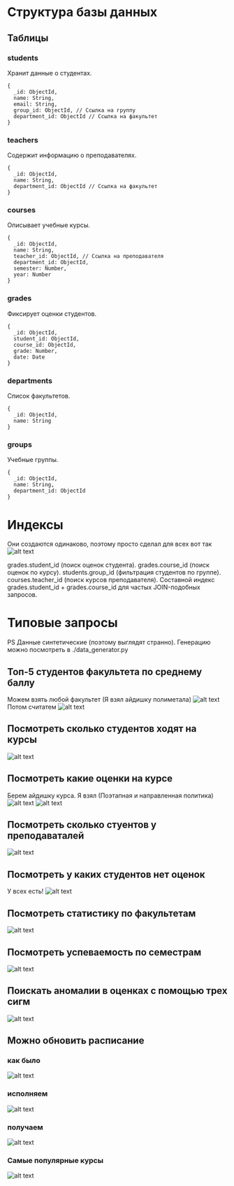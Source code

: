 # Структура базы данных
## Таблицы 
### students
Хранит данные о студентах.
```
{
  _id: ObjectId,
  name: String,
  email: String,
  group_id: ObjectId, // Ссылка на группу
  department_id: ObjectId // Ссылка на факультет
}
```
### teachers
Содержит информацию о преподавателях.
```
{
  _id: ObjectId,
  name: String,
  department_id: ObjectId // Ссылка на факультет
}
```

### courses
Описывает учебные курсы.
```
{
  _id: ObjectId,
  name: String,
  teacher_id: ObjectId, // Ссылка на преподавателя
  department_id: ObjectId,
  semester: Number,
  year: Number
}
```

### grades
Фиксирует оценки студентов.
```
{
  _id: ObjectId,
  student_id: ObjectId,
  course_id: ObjectId,
  grade: Number,
  date: Date
}
```

### departments
Список факультетов.
```
{
  _id: ObjectId,
  name: String
}
```
### groups
Учебные группы.
```
{
  _id: ObjectId,
  name: String,
  department_id: ObjectId
}
```

# Индексы 
Они создаются одинаково, поэтому просто сделал для всех вот так
![alt text](image-15.png)

grades.student_id (поиск оценок студента).
grades.course_id (поиск оценок по курсу).
students.group_id (фильтрация студентов по группе).
courses.teacher_id (поиск курсов преподавателя).
Составной индекс grades.student_id + grades.course_id для частых JOIN-подобных запросов.

# Типовые запросы
PS Данные синтетические (поэтому выглядят странно). Генерацию можно посмотреть в ./data_generator.py
## Топ-5 студентов факультета по среднему баллу
Можем взять любой факультет (Я взял айдишку полиметала)
![alt text](image-1.png)
Потом считатем 
![alt text](image-2.png)
## Посмотреть сколько студентов ходят на курсы
![alt text](image-3.png)
## Посмотреть какие оценки на курсе
Берем айдишку курса. Я взял (Поэтапная и направленная политика)
![alt text](image-4.png)
![alt text](image-5.png)
## Посмотреть сколько стуентов у преподаваталей
![alt text](image-6.png)
## Посмотреть у каких студентов нет оценок 
У всех есть!
![alt text](image-7.png)
## Посмотреть статистику по факультетам 
![alt text](image-8.png)
## Посмотреть успеваемость по семестрам 
![alt text](image-9.png)
## Поискать аномалии в оценках с помощью трех сигм
![alt text](image-10.png)
## Можно обновить расписание 
### как было 
![alt text](image-11.png)
### исполняем 
![alt text](image-12.png)
### получаем 
![alt text](image-13.png)
### Самые популярные курсы 
![alt text](image-14.png)